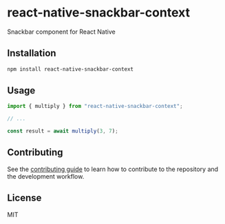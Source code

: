 # react-native-snackbar-context

Snackbar component for React Native

## Installation

```sh
npm install react-native-snackbar-context
```

## Usage

```js
import { multiply } from "react-native-snackbar-context";

// ...

const result = await multiply(3, 7);
```

## Contributing

See the [contributing guide](CONTRIBUTING.md) to learn how to contribute to the repository and the development workflow.

## License

MIT
